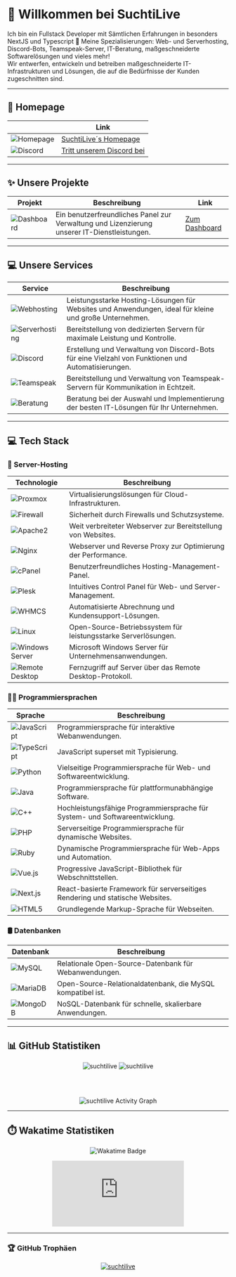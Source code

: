 # 👋 Willkommen bei SuchtiLive 
Ich bin ein Fullstack Developer mit Sämtlichen Erfahrungen in besonders NextJS und Typescript
🧡 Meine Spezialisierungen: Web- und Serverhosting, Discord-Bots, Teamspeak-Server, IT-Beratung, maßgeschneiderte Softwarelösungen und vieles mehr!  
Wir entwerfen, entwickeln und betreiben maßgeschneiderte IT-Infrastrukturen und Lösungen, die auf die Bedürfnisse der Kunden zugeschnitten sind.

---

## 📌 Homepage  
|           | **Link**                                                                 |
|----------------------|--------------------------------------------------------------------------|
| ![Homepage](https://img.shields.io/badge/Homepage-%23FF9C0A.svg?style=for-the-badge&logo=internet-explorer&logoColor=white) | [SuchtiLive´s Homepage](https://www.suchtilive.com) |
| ![Discord](https://img.shields.io/badge/Discord-%2321D1E0.svg?style=for-the-badge&logo=discord&logoColor=white) | [Tritt unserem Discord bei](https://discord.gg/TTcv3PTbUE)

---

## ✨ Unsere Projekte  
| **Projekt**  | **Beschreibung**  | **Link** |
|--------------|-------------------|----------|
| ![Dashboard](https://img.shields.io/badge/License%20Panel-%23FF9C0A.svg?style=for-the-badge&logo=tools&logoColor=white)  | Ein benutzerfreundliches Panel zur Verwaltung und Lizenzierung unserer IT-Dienstleistungen. | [Zum Dashboard](https://dashboard.xtream-itsolutions.com)

---
## 💻 Unsere Services  
| **Service** | **Beschreibung** |
|-------------|------------------|
| ![Webhosting](https://img.shields.io/badge/Hosting-%2300A5E5.svg?style=for-the-badge&logo=cloudflare&logoColor=white) | Leistungsstarke Hosting-Lösungen für Websites und Anwendungen, ideal für kleine und große Unternehmen. |
| ![Serverhosting](https://img.shields.io/badge/ServerHosting-%23F7C400.svg?style=for-the-badge&logo=server&logoColor=white) | Bereitstellung von dedizierten Servern für maximale Leistung und Kontrolle. |
| ![Discord](https://img.shields.io/badge/Discord%20Bots-%2321D1E0.svg?style=for-the-badge&logo=discord&logoColor=white) | Erstellung und Verwaltung von Discord-Bots für eine Vielzahl von Funktionen und Automatisierungen. |
| ![Teamspeak](https://img.shields.io/badge/Teamspeak-%2338B1E7.svg?style=for-the-badge&logo=teamspeak&logoColor=white) | Bereitstellung und Verwaltung von Teamspeak-Servern für Kommunikation in Echtzeit. |
| ![Beratung](https://img.shields.io/badge/IT%20Consulting-%234A90E2.svg?style=for-the-badge&logo=consulting&logoColor=white) | Beratung bei der Auswahl und Implementierung der besten IT-Lösungen für Ihr Unternehmen. |

---

## 💻 Tech Stack  
### 📡 Server-Hosting
| **Technologie** | **Beschreibung** |
|-----------------|------------------|
| ![Proxmox](https://img.shields.io/badge/Proxmox-%2361A2D1.svg?style=for-the-badge&logo=proxmox&logoColor=white) | Virtualisierungslösungen für Cloud-Infrastrukturen. |
| ![Firewall](https://img.shields.io/badge/Firewall-%23F44336.svg?style=for-the-badge&logo=firewall&logoColor=white) | Sicherheit durch Firewalls und Schutzsysteme. |
| ![Apache2](https://img.shields.io/badge/Apache2-%23D22128.svg?style=for-the-badge&logo=apache&logoColor=white) | Weit verbreiteter Webserver zur Bereitstellung von Websites. |
| ![Nginx](https://img.shields.io/badge/Nginx-%23000000.svg?style=for-the-badge&logo=nginx&logoColor=white) | Webserver und Reverse Proxy zur Optimierung der Performance. |
| ![cPanel](https://img.shields.io/badge/cPanel-%23FF9C0A.svg?style=for-the-badge&logo=cpanel&logoColor=white) | Benutzerfreundliches Hosting-Management-Panel. |
| ![Plesk](https://img.shields.io/badge/Plesk-%230080FF.svg?style=for-the-badge&logo=plesk&logoColor=white) | Intuitives Control Panel für Web- und Server-Management. |
| ![WHMCS](https://img.shields.io/badge/WHMCS-%2300843E.svg?style=for-the-badge&logo=whmcs&logoColor=white) | Automatisierte Abrechnung und Kundensupport-Lösungen. |
| ![Linux](https://img.shields.io/badge/Linux-%23FCC624.svg?style=for-the-badge&logo=linux&logoColor=black) | Open-Source-Betriebssystem für leistungsstarke Serverlösungen. |
| ![Windows Server](https://img.shields.io/badge/Windows%20Server-%230077B5.svg?style=for-the-badge&logo=microsoft-windows&logoColor=white) | Microsoft Windows Server für Unternehmensanwendungen. |
| ![Remote Desktop](https://img.shields.io/badge/Remote%20Desktop-%2377B5FE.svg?style=for-the-badge&logo=windows&logoColor=white) | Fernzugriff auf Server über das Remote Desktop-Protokoll. |

### 🧑‍💻 Programmiersprachen
| **Sprache**  | **Beschreibung** |
|--------------|------------------|
| ![JavaScript](https://img.shields.io/badge/javascript-%23323330.svg?style=for-the-badge&logo=javascript&logoColor=%23F7DF1E) | Programmiersprache für interaktive Webanwendungen. |
| ![TypeScript](https://img.shields.io/badge/typescript-%23007ACC.svg?style=for-the-badge&logo=typescript&logoColor=white) | JavaScript superset mit Typisierung. |
| ![Python](https://img.shields.io/badge/python-3670A0?style=for-the-badge&logo=python&logoColor=ffdd54) | Vielseitige Programmiersprache für Web- und Softwareentwicklung. |
| ![Java](https://img.shields.io/badge/java-%23ED8B00.svg?style=for-the-badge&logo=java&logoColor=white) | Programmiersprache für plattformunabhängige Software. |
| ![C++](https://img.shields.io/badge/c++-%2300599C.svg?style=for-the-badge&logo=c%2B%2B&logoColor=white) | Hochleistungsfähige Programmiersprache für System- und Softwareentwicklung. |
| ![PHP](https://img.shields.io/badge/php-%23777BB4.svg?style=for-the-badge&logo=php&logoColor=white) | Serverseitige Programmiersprache für dynamische Websites. |
| ![Ruby](https://img.shields.io/badge/ruby-%23CC0000.svg?style=for-the-badge&logo=ruby&logoColor=white) | Dynamische Programmiersprache für Web-Apps und Automation. |
| ![Vue.js](https://img.shields.io/badge/Vue.js-%2335495E.svg?style=for-the-badge&logo=vue.js&logoColor=4FC08D) | Progressive JavaScript-Bibliothek für Webschnittstellen. |
| ![Next.js](https://img.shields.io/badge/Next.js-%23000000.svg?style=for-the-badge&logo=next.js&logoColor=white) | React-basierte Framework für serverseitiges Rendering und statische Websites. |
| ![HTML5](https://img.shields.io/badge/HTML5-%23E34F26.svg?style=for-the-badge&logo=html5&logoColor=white) | Grundlegende Markup-Sprache für Webseiten. |

### 🛢️ Datenbanken
| **Datenbank** | **Beschreibung** |
|---------------|------------------|
| ![MySQL](https://img.shields.io/badge/mysql-%2300f.svg?style=for-the-badge&logo=mysql&logoColor=white) | Relationale Open-Source-Datenbank für Webanwendungen. |
| ![MariaDB](https://img.shields.io/badge/MariaDB-003545?style=for-the-badge&logo=mariadb&logoColor=white) | Open-Source-Relationaldatenbank, die MySQL kompatibel ist. |
| ![MongoDB](https://img.shields.io/badge/MongoDB-%2347A248.svg?style=for-the-badge&logo=mongodb&logoColor=white) | NoSQL-Datenbank für schnelle, skalierbare Anwendungen. |
</p>

---

## 📊 GitHub Statistiken  
<p align="center">
	<img src="https://github-readme-stats.vercel.app/api?username=suchtilive&show_icons=true&theme=dark" alt="suchtilive" />
	<img src="https://github-readme-stats.vercel.app/api/top-langs/?username=suchtilive&layout=compact&theme=dark" alt="suchtilive" />
</p>

<br><br>
<p align="center">
<img alt="suchtilive Activity Graph" src="https://github-readme-activity-graph.vercel.app/graph?username=suchtilive&bg_color=0D1117&color=5BCDEC&line=5BCDEC&point=FFFFFF&hide_border=true"/>
</p>

---

## ⏱️ Wakatime Statistiken  
<p align="center">
	<img src="https://wakatime.com/badge/user/XtreamITSolutions.svg" alt="Wakatime Badge" />
</p>
<p align="center">
	<embed src="https://wakatime.com/share/@XtreamITSolutions/5a310f77-d4d4-437d-af49-b7397d8ef591.svg"></embed>
</p>

---

### 🏆 GitHub Trophäen
<p align="center"> <a href="https://github.com/ryo-ma/github-profile-trophy"><img src="https://github-profile-trophy.vercel.app/?username=suchtilive" alt="suchtilive" /></a> </p>
